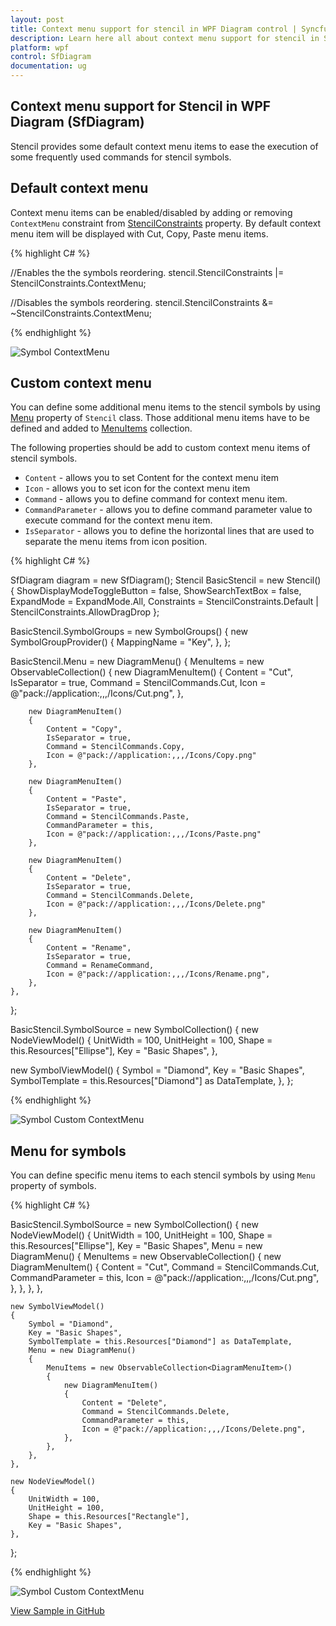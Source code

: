 ```yaml
---
layout: post
title: Context menu support for stencil in WPF Diagram control | Syncfusion
description: Learn here all about context menu support for stencil in Syncfusion WPF Diagram (SfDiagram) control ports.
platform: wpf
control: SfDiagram
documentation: ug
---
```


## Context menu support for Stencil in WPF Diagram (SfDiagram)

Stencil provides some default context menu items to ease the execution of some frequently used commands for stencil symbols.

## Default context menu

Context menu items can be enabled/disabled by adding or removing `ContextMenu` constraint from
[StencilConstraints](https://help.syncfusion.com/cr/wpf/Syncfusion.UI.Xaml.Diagram.StencilConstraints.html) property. By default context menu item will be displayed with Cut, Copy, Paste menu items.

{% highlight C# %}

//Enables the the symbols reordering.
stencil.StencilConstraints |= StencilConstraints.ContextMenu;

//Disables the symbols reordering.
stencil.StencilConstraints &= ~StencilConstraints.ContextMenu;

{% endhighlight %}

![Symbol ContextMenu](Stencil_images/SymbolsContextmenu.png)

## Custom context menu

You can define some additional menu items to the stencil symbols by using [Menu](https://help.syncfusion.com/cr/wpf/Syncfusion.UI.Xaml.Diagram.Stencil.Stencil.html#Syncfusion_UI_Xaml_Diagram_Stencil_Stencil_Menu) property of `Stencil` class. Those additional menu items have to be defined and added to [MenuItems](https://help.syncfusion.com/cr/wpf/Syncfusion.UI.Xaml.Diagram.Controls.DiagramMenu.html#Syncfusion_UI_Xaml_Diagram_Controls_DiagramMenu_MenuItems) collection.

The following properties should be add to custom context menu items of stencil symbols.

* `Content` - allows you to set Content for the context menu item
* `Icon` - allows you to set icon for the context menu item
* `Command` - allows you to define command for context menu item.
* `CommandParameter` - allows you to define command parameter value to execute command for the context menu item.
* `IsSeparator` - allows you to define the horizontal lines that are used to separate the menu items from icon position.

{% highlight C# %}

SfDiagram diagram = new SfDiagram();
Stencil BasicStencil = new Stencil() { ShowDisplayModeToggleButton = false, ShowSearchTextBox = false, ExpandMode = ExpandMode.All, Constraints = StencilConstraints.Default | StencilConstraints.AllowDragDrop };

BasicStencil.SymbolGroups = new SymbolGroups()
{
    new SymbolGroupProvider()
    {
        MappingName = "Key",
    },
};

BasicStencil.Menu = new DiagramMenu()
{
    MenuItems = new ObservableCollection<DiagramMenuItem>()
    {
        new DiagramMenuItem()
        {
            Content = "Cut",
            IsSeparator = true,
            Command = StencilCommands.Cut,
            Icon = @"pack://application:,,,/Icons/Cut.png",
        },

        new DiagramMenuItem()
        {
            Content = "Copy",
            IsSeparator = true,
            Command = StencilCommands.Copy,
            Icon = @"pack://application:,,,/Icons/Copy.png"
        },

        new DiagramMenuItem()
        {
            Content = "Paste",
            IsSeparator = true,
            Command = StencilCommands.Paste,
            CommandParameter = this,
            Icon = @"pack://application:,,,/Icons/Paste.png"
        },

        new DiagramMenuItem()
        {
            Content = "Delete",
            IsSeparator = true,
            Command = StencilCommands.Delete,
            Icon = @"pack://application:,,,/Icons/Delete.png"            
        },

        new DiagramMenuItem()
        {
            Content = "Rename",
            IsSeparator = true,
            Command = RenameCommand,
            Icon = @"pack://application:,,,/Icons/Rename.png",
        },
    },
};

BasicStencil.SymbolSource = new SymbolCollection()
{
    new NodeViewModel()
    {
        UnitWidth = 100,
        UnitHeight = 100,
        Shape = this.Resources["Ellipse"],
        Key = "Basic Shapes",
    },
                      
   new SymbolViewModel()
   {
        Symbol = "Diamond",
        Key = "Basic Shapes",
        SymbolTemplate = this.Resources["Diamond"] as DataTemplate,
    },
};

{% endhighlight %}

![Symbol Custom ContextMenu](Stencil_images/CustomContextMenu.gif)

## Menu for symbols

You can define specific menu items to each stencil symbols by using `Menu` property of symbols.


{% highlight C# %}

BasicStencil.SymbolSource = new SymbolCollection()
{
    new NodeViewModel()
    {
        UnitWidth = 100,
        UnitHeight = 100,
        Shape = this.Resources["Ellipse"],
        Key = "Basic Shapes",
        Menu = new DiagramMenu()
        {
            MenuItems = new ObservableCollection<DiagramMenuItem>()
            {
                new DiagramMenuItem()
                {
                    Content = "Cut",
                    Command = StencilCommands.Cut,
                    CommandParameter = this,
                    Icon = @"pack://application:,,,/Icons/Cut.png",
                },
            },
        },
    },
                      
    new SymbolViewModel()
    {
        Symbol = "Diamond",
        Key = "Basic Shapes",
        SymbolTemplate = this.Resources["Diamond"] as DataTemplate,
        Menu = new DiagramMenu()
        {
            MenuItems = new ObservableCollection<DiagramMenuItem>()
            {
                new DiagramMenuItem()
                {
                    Content = "Delete",
                    Command = StencilCommands.Delete,
                    CommandParameter = this,
                    Icon = @"pack://application:,,,/Icons/Delete.png",
                },
            },
        },
    },

    new NodeViewModel()
    {
        UnitWidth = 100,
        UnitHeight = 100,
        Shape = this.Resources["Rectangle"],
        Key = "Basic Shapes",
    },
};

{% endhighlight %}

![Symbol Custom ContextMenu](Stencil_images/SymbolsContextMenuItems.gif)

[View Sample in GitHub](https://github.com/SyncfusionExamples/WPF-Diagram-Examples/tree/master/Samples/Stencil/StencilContextMenu)
